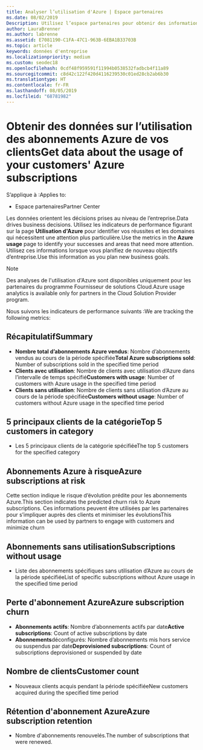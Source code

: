 ```yaml
---
title: Analyser l’utilisation d'Azure | Espace partenaires
ms.date: 08/02/2019
Description: Utilisez l’espace partenaires pour obtenir des informations sur l’utilisation des abonnements Azure de vos clients.
author: LauraBrenner
ms.author: labrenne
ms.assetid: E7081190-C1FA-47C1-963B-6EBA1B33703B
ms.topic: article
keywords: données d'entreprise
ms.localizationpriority: medium
ms.custom: seodec18
ms.openlocfilehash: 0cdf48f959591f11994b0538532fadbcb4f11a89
ms.sourcegitcommit: c8d42c122f420d4116239530c01ed28cb2ab6b30
ms.translationtype: HT
ms.contentlocale: fr-FR
ms.lasthandoff: 08/05/2019
ms.locfileid: "68781982"
---
```

# <a name="get-data-about-the-usage-of-your-customers-azure-subscriptions"></a><span data-ttu-id="3b15a-104">Obtenir des données sur l’utilisation des abonnements Azure de vos clients</span><span class="sxs-lookup"><span data-stu-id="3b15a-104">Get data about the usage of your customers' Azure subscriptions</span></span>

<span data-ttu-id="3b15a-105">S’applique à :</span><span class="sxs-lookup"><span data-stu-id="3b15a-105">Applies to:</span></span>

- <span data-ttu-id="3b15a-106">Espace partenaires</span><span class="sxs-lookup"><span data-stu-id="3b15a-106">Partner Center</span></span>

<span data-ttu-id="3b15a-107">Les données orientent les décisions prises au niveau de l’entreprise.</span><span class="sxs-lookup"><span data-stu-id="3b15a-107">Data drives business decisions.</span></span> <span data-ttu-id="3b15a-108">Utilisez les indicateurs de performance figurant sur la page **Utilisation d'Azure** pour identifier vos réussites et les domaines qui nécessitent une attention plus particulière.</span><span class="sxs-lookup"><span data-stu-id="3b15a-108">Use the metrics in the **Azure usage** page to identify your successes and areas that need more attention.</span></span> <span data-ttu-id="3b15a-109">Utilisez ces informations lorsque vous planifiez de nouveau objectifs d’entreprise.</span><span class="sxs-lookup"><span data-stu-id="3b15a-109">Use this information as you plan new business goals.</span></span>

> [!NOTE]
> <span data-ttu-id="3b15a-110">Des analyses de l'utilisation d'Azure sont disponibles uniquement pour les partenaires du programme Fournisseur de solutions Cloud.</span><span class="sxs-lookup"><span data-stu-id="3b15a-110">Azure usage  analytics is available only for partners in the Cloud Solution Provider program.</span></span>

<span data-ttu-id="3b15a-111">Nous suivons les indicateurs de performance suivants :</span><span class="sxs-lookup"><span data-stu-id="3b15a-111">We are tracking the following metrics:</span></span>

## <a name="summary"></a><span data-ttu-id="3b15a-112">Récapitulatif</span><span class="sxs-lookup"><span data-stu-id="3b15a-112">Summary</span></span>

- <span data-ttu-id="3b15a-113">**Nombre total d’abonnements Azure vendus**: Nombre d’abonnements vendus au cours de la période spécifiée</span><span class="sxs-lookup"><span data-stu-id="3b15a-113">**Total Azure subscriptions sold**: Number of subscriptions sold in the specified time period</span></span>  
- <span data-ttu-id="3b15a-114">**Clients avec utilisation**: Nombre de clients avec utilisation d’Azure dans l’intervalle de temps spécifié</span><span class="sxs-lookup"><span data-stu-id="3b15a-114">**Customers with usage**: Number of customers with Azure usage in the specified time period</span></span>  
- <span data-ttu-id="3b15a-115">**Clients sans utilisation**: Nombre de clients sans utilisation d’Azure au cours de la période spécifiée</span><span class="sxs-lookup"><span data-stu-id="3b15a-115">**Customers without usage**: Number of customers without Azure usage in the specified time period</span></span>  

## <a name="top-5-customers-in-category"></a><span data-ttu-id="3b15a-116">5 principaux clients de la catégorie</span><span class="sxs-lookup"><span data-stu-id="3b15a-116">Top 5 customers in category</span></span>

- <span data-ttu-id="3b15a-117">Les 5 principaux clients de la catégorie spécifiée</span><span class="sxs-lookup"><span data-stu-id="3b15a-117">The top 5 customers for the specified category</span></span>  

## <a name="azure-subscriptions-at-risk"></a><span data-ttu-id="3b15a-118">Abonnements Azure à risque</span><span class="sxs-lookup"><span data-stu-id="3b15a-118">Azure subscriptions at risk</span></span>

<span data-ttu-id="3b15a-119">Cette section indique le risque d’évolution prédite pour les abonnements Azure.</span><span class="sxs-lookup"><span data-stu-id="3b15a-119">This section indicates the predicted churn risk to Azure subscriptions.</span></span> <span data-ttu-id="3b15a-120">Ces informations peuvent être utilisées par les partenaires pour s’impliquer auprès des clients et minimiser les évolutions</span><span class="sxs-lookup"><span data-stu-id="3b15a-120">This information can be used by partners to engage with customers and minimize churn</span></span>

## <a name="subscriptions-without-usage"></a><span data-ttu-id="3b15a-121">Abonnements sans utilisation</span><span class="sxs-lookup"><span data-stu-id="3b15a-121">Subscriptions without usage</span></span>

- <span data-ttu-id="3b15a-122">Liste des abonnements spécifiques sans utilisation d’Azure au cours de la période spécifiée</span><span class="sxs-lookup"><span data-stu-id="3b15a-122">List of specific subscriptions without Azure usage in the specified time period</span></span>  

## <a name="azure-subscription-churn"></a><span data-ttu-id="3b15a-123">Perte d'abonnement Azure</span><span class="sxs-lookup"><span data-stu-id="3b15a-123">Azure subscription churn</span></span>

- <span data-ttu-id="3b15a-124">**Abonnements actifs**: Nombre d’abonnements actifs par date</span><span class="sxs-lookup"><span data-stu-id="3b15a-124">**Active subscriptions**: Count of active subscriptions by date</span></span>  
- <span data-ttu-id="3b15a-125">**Abonnements**déconfigurés: Nombre d’abonnements mis hors service ou suspendus par date</span><span class="sxs-lookup"><span data-stu-id="3b15a-125">**Deprovisioned subscriptions**: Count of subscriptions deprovisioned or suspended by date</span></span>  

## <a name="customer-count"></a><span data-ttu-id="3b15a-126">Nombre de clients</span><span class="sxs-lookup"><span data-stu-id="3b15a-126">Customer count</span></span>

- <span data-ttu-id="3b15a-127">Nouveaux clients acquis pendant la période spécifiée</span><span class="sxs-lookup"><span data-stu-id="3b15a-127">New customers acquired during the specified time period</span></span>  

## <a name="azure-subscription-retention"></a><span data-ttu-id="3b15a-128">Rétention d'abonnement Azure</span><span class="sxs-lookup"><span data-stu-id="3b15a-128">Azure subscription retention</span></span>

- <span data-ttu-id="3b15a-129">Nombre d'abonnements renouvelés.</span><span class="sxs-lookup"><span data-stu-id="3b15a-129">The number of subscriptions that were renewed.</span></span>
